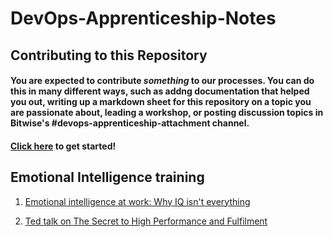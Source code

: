 # DevOps-Apprenticeship-Notes


## Contributing to this Repository

#### You are expected to contribute _something_ to our processes. You can do this in many different ways, such as addng documentation that helped you out, writing up a markdown sheet for this repository on a topic you are passionate about, leading a workshop, or posting discussion topics in Bitwise's #devops-apprenticeship-attachment channel.

#### [Click here](https://docs.github.com/en/get-started/quickstart/contributing-to-projects) to get started!


## Emotional Intelligence training

1. [Emotional intelligence at work: Why IQ isn't everything](https://youtu.be/7ngIFlmRRPQ)

2. [Ted talk on The Secret to High Performance and Fulfilment](https://youtu.be/HTfYv3IEOqM) 




